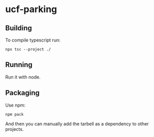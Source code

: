 # ucf-parking

## Building
To compile typescript run:
```
npx tsc --project ./
```

## Running
Run it with node.

## Packaging
Use npm:
```
npm pack
```
And then you can manually add the tarbell as a dependency to other projects.


